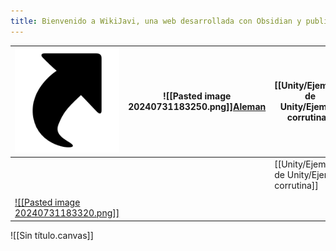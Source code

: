 ```yaml
---
title: Bienvenido a WikiJavi, una web desarrollada con Obsidian y publicada con Quartz
---
```


| [![Enlaces](Pastedimage20240731182507.png)](https://sites.google.com/view/wikijavi/shortcuts?authuser=0) | ![[Pasted image 20240731183250.png]][Aleman](https://sites.google.com/view/wikijavi/idiomas/deutsch?authuser=0) | [[Unity/Ejemplos de Unity/Ejemplo corrutina]] |     |
| -------------------------------------------------------------------------------------------------------- | --------------------------------------------------------------------------------------------------------------- | --------------------------------------------- | --- |
|                                                                                                          |                                                                                                                 | [[Unity/Ejemplos de Unity/Ejemplo corrutina]] |     |
|                 |                                                                                                                 |                                               |     |
|   [![[Pasted image 20240731183320.png]]](<Unity/Ejemplos de Unity/Ejemplo corrutina>)                                                                                                       |                                                                                                                 |                                               |     |
![[Sin título.canvas]]